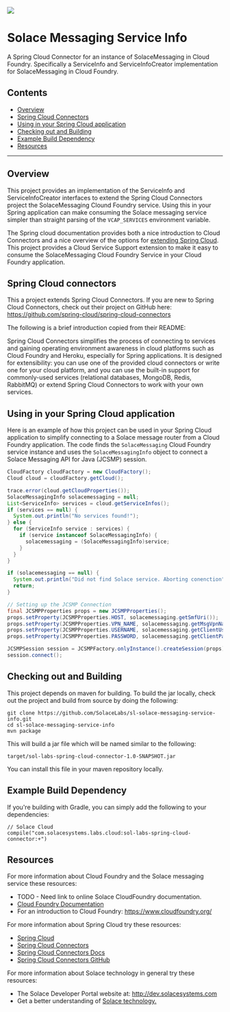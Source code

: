 ![](https://travis-ci.org/SolaceLabs/sl-solace-messaging-service-info.svg?branch=master)

# Solace Messaging Service Info
A Spring Cloud Connector for an instance of SolaceMessaging in Cloud Foundry. Specifically a ServiceInfo and ServiceInfoCreator implementation for SolaceMessaging in Cloud Foundry.

## Contents

* [Overview](#overview)
* [Spring Cloud Connectors](#spring-cloud-connectors)
* [Using in your Spring Cloud application](#using-in-your-spring-cloud-application)
* [Checking out and Building](#checking-out-and-building)
* [Example Build Dependency](#example-build-depenency)
* [Resources](#resources)


---

## Overview

This project provides an implementation of the ServiceInfo and ServiceInfoCreator interfaces to extend the Spring Cloud Connectors project the SolaceMessaging Clound Foundry service. Using this in your Spring application can make consuming the Solace messaging service simpler than straight parsing of the `VCAP_SERVICES` environment variable.

The Spring cloud documentation provides both a nice introduction to Cloud Connectors and a nice overview of the options for [extending Spring Cloud](http://cloud.spring.io/spring-cloud-connectors/spring-cloud-connectors.html#_extending_spring_cloud_connectors). This project provides a Cloud Service Support extension to make it easy to consume the SolaceMessaging Cloud Foundry Service in your Cloud Foundry application.

## Spring Cloud connectors

This a project extends Spring Cloud Connectors. If you are new to Spring Cloud Connectors, check out their project on GitHub here: https://github.com/spring-cloud/spring-cloud-connectors

The following is a brief introduction copied from their README:

Spring Cloud Connectors simplifies the process of connecting to services and gaining operating environment awareness in cloud platforms such as Cloud Foundry and Heroku, especially for Spring applications. It is designed for extensibility: you can use one of the provided cloud connectors or write one for your cloud platform, and you can use the built-in support for commonly-used services (relational databases, MongoDB, Redis, RabbitMQ) or extend Spring Cloud Connectors to work with your own services.

## Using in your Spring Cloud application

Here is an example of how this project can be used in your Spring Cloud application to simplify connecting to a Solace message router from a Cloud Foundry application. The code finds the `SolaceMessaging` Cloud Foundry service instance and uses the `SolaceMessagingInfo` object to connect a Solace Messaging API for Java (JCSMP) session.

```java
CloudFactory cloudFactory = new CloudFactory();
Cloud cloud = cloudFactory.getCloud();

trace.error(cloud.getCloudProperties());
SolaceMessagingInfo solacemessaging = null;
List<ServiceInfo> services = cloud.getServiceInfos();
if (services == null) {
  System.out.println("No services found!");
} else {
  for (ServiceInfo service : services) {
    if (service instanceof SolaceMessagingInfo) {
      solacemessaging = (SolaceMessagingInfo)service;
    }
  }
}

if (solacemessaging == null) {
  System.out.println("Did not find Solace service. Aborting conenction");
  return;
}

// Setting up the JCSMP Connection
final JCSMPProperties props = new JCSMPProperties();
props.setProperty(JCSMPProperties.HOST, solacemessaging.getSmfUri());
props.setProperty(JCSMPProperties.VPN_NAME, solacemessaging.getMsgVpnName());
props.setProperty(JCSMPProperties.USERNAME, solacemessaging.getClientUsername());
props.setProperty(JCSMPProperties.PASSWORD, solacemessaging.getClientPassword());

JCSMPSession session = JCSMPFactory.onlyInstance().createSession(props);
session.connect();
```

## Checking out and Building

This project depends on maven for building. To build the jar locally, check out the project and build from source by doing the following:

    git clone https://github.com/SolaceLabs/sl-solace-messaging-service-info.git
    cd sl-solace-messaging-service-info
    mvn package

This will build a jar file which will be named similar to the following:

```
target/sol-labs-spring-cloud-connector-1.0-SNAPSHOT.jar
```

You can install this file in your maven repository locally.

## Example Build Dependency

If you're building with Gradle, you can simply add the following to your dependencies:

```
// Solace Cloud
compile("com.solacesystems.labs.cloud:sol-labs-spring-cloud-connector:+")
```

## Resources

For more information about Cloud Foundry and the Solace messaging service these resources:
- TODO - Need link to online Solace CloudFoundry documentation.
- [Cloud Foundry Documentation](http://docs.cloudfoundry.org/)
- For an introduction to Cloud Foundry: https://www.cloudfoundry.org/

For more information about Spring Cloud try these resources:
- [Spring Cloud](http://projects.spring.io/spring-cloud/)
- [Spring Cloud Connectors](http://cloud.spring.io/spring-cloud-connectors/)
- [Spring Cloud Connectors Docs](http://cloud.spring.io/spring-cloud-connectors/spring-cloud-connectors.html)
- [Spring Cloud Connectors GitHub](https://github.com/spring-cloud/spring-cloud-connectors)

For more information about Solace technology in general try these resources:

- The Solace Developer Portal website at: http://dev.solacesystems.com
- Get a better understanding of [Solace technology.](http://dev.solacesystems.com/tech/)
